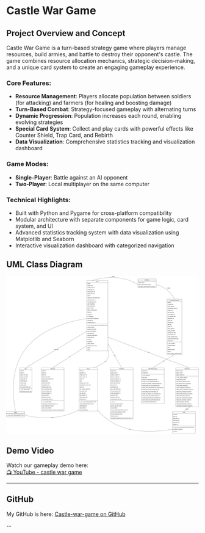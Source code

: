 # Castle War Game

## Project Overview and Concept

Castle War Game is a turn-based strategy game where players manage resources, build armies, and battle to destroy their opponent's castle. The game combines resource allocation mechanics, strategic decision-making, and a unique card system to create an engaging gameplay experience.

### Core Features:

- **Resource Management**: Players allocate population between soldiers (for attacking) and farmers (for healing and boosting damage)
- **Turn-Based Combat**: Strategy-focused gameplay with alternating turns
- **Dynamic Progression**: Population increases each round, enabling evolving strategies
- **Special Card System**: Collect and play cards with powerful effects like Counter Shield, Trap Card, and Rebirth
- **Data Visualization**: Comprehensive statistics tracking and visualization dashboard

### Game Modes:

- **Single-Player**: Battle against an AI opponent
- **Two-Player**: Local multiplayer on the same computer

### Technical Highlights:

- Built with Python and Pygame for cross-platform compatibility
- Modular architecture with separate components for game logic, card system, and UI
- Advanced statistics tracking system with data visualization using Matplotlib and Seaborn
- Interactive visualization dashboard with categorized navigation

## UML Class Diagram

![Castle War Game UML Class Diagram](castle_war_uml.png)


##  Demo Video

Watch our gameplay demo here:  
[📺 YouTube - castle war game](https://youtu.be/1ZOEuT0rAVg)

---

##  GitHub

My GitHub is here:
[Castle-war-game on GitHub](https://github.com/dackmer/Castle-war-game.git)

--
